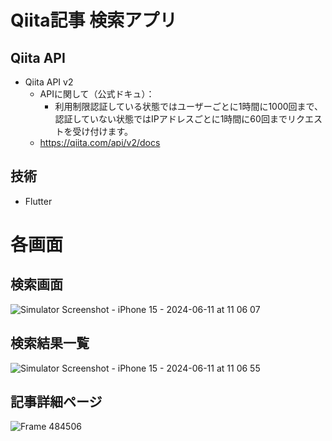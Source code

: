# Qiita記事 検索アプリ

## Qiita API
- Qiita API v2
  - APIに関して（公式ドキュ）：
    - 利用制限認証している状態ではユーザーごとに1時間に1000回まで、認証していない状態ではIPアドレスごとに1時間に60回までリクエストを受け付けます。
  - https://qiita.com/api/v2/docs

## 技術
- Flutter

# 各画面
## 検索画面
![Simulator Screenshot - iPhone 15 - 2024-06-11 at 11 06 07](https://github.com/Yuutamu/Qiita_Search/assets/143495920/6096b1ab-e4e2-4c52-8643-cd6dcef8362c)

## 検索結果一覧
![Simulator Screenshot - iPhone 15 - 2024-06-11 at 11 06 55](https://github.com/Yuutamu/Qiita_Search/assets/143495920/d0ba1501-65c5-4560-b7cc-459bafbfe241)

## 記事詳細ページ
![Frame 484506](https://github.com/Yuutamu/Qiita_Search/assets/143495920/100d2d3a-1f77-4af0-97bb-f9fd232e2787)